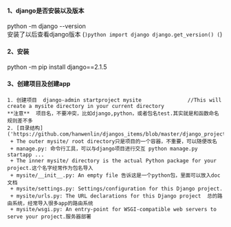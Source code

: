 #### 1、django是否安装以及版本
  python -m django --version  
安装了以后查看django版本
(```)python
import django
django.get_version()
(```)
#### 2、安装
python -m pip install django==2.1.5  


#### 3、创建项目及创建app
    1. 创建项目  django-admin startproject mysite               //This will create a mysite directory in your current directory
    **注意**  项目名，不要冲突，比如django,python，或者包名test.其实就是和函数命名规则差不多  
    2. [目录结构]('https://github.com/hanwenlin/djangos_items/blob/master/django_project_%E7%BB%93%E6%9E%84.jpg')
     + The outer mysite/ root directory只是项目的一个容器，不重要，可以随便改名
     + manage.py: 命令行工具，可以与django项目进行交互 python manage.py startapp ...
     + The inner mysite/ directory is the actual Python package for your project.这个名字经常作为包名导入
     + mysite/__init__.py: An empty file 告诉这是一个python包，里面可以放入doc文档
     + mysite/settings.py: Settings/configuration for this Django project.
     + mysite/urls.py: The URL declarations for this Django project  总的路由系统，经常导入很多app的路由系统
     + mysite/wsgi.py: An entry-point for WSGI-compatible web servers to serve your project.服务器部署
    
      
